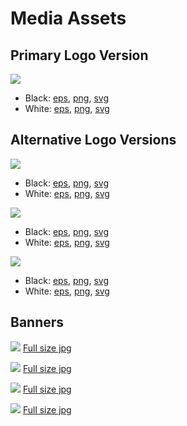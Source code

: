 # Media Assets

## Primary Logo Version

![](/uploads/media-assets/thumbs/logo-black.png)

* Black: [eps](/uploads/media-assets/logo-black.eps), [png](/uploads/media-assets/logo-black.png), [svg](/uploads/media-assets/logo-black.svg)
* White: [eps](/uploads/media-assets/logo-white.eps), [png](/uploads/media-assets/logo-white.png), [svg](/uploads/media-assets/logo-white.svg)

## Alternative Logo Versions

![](/uploads/media-assets/thumbs/logo-square-black.png)

* Black: [eps](/uploads/media-assets/logo-square-black.eps), [png](/uploads/media-assets/logo-square-black.png), [svg](/uploads/media-assets/logo-square-black.svg)
* White: [eps](/uploads/media-assets/logo-square-white.eps), [png](/uploads/media-assets/logo-square-white.png), [svg](/uploads/media-assets/logo-square-white.svg)

![](/uploads/media-assets/thumbs/logo-vertical-black.png)

* Black: [eps](/uploads/media-assets/logo-vertical-black.eps), [png](/uploads/media-assets/logo-vertical-black.png), [svg](/uploads/media-assets/logo-vertical-black.svg)
* White: [eps](/uploads/media-assets/logo-vertical-white.eps), [png](/uploads/media-assets/logo-vertical-white.png), [svg](/uploads/media-assets/logo-vertical-white.svg)

![](/uploads/media-assets/thumbs/sign-black.png)

* Black: [eps](/uploads/media-assets/sign-black.eps), [png](/uploads/media-assets/sign-black.png), [svg](/uploads/media-assets/sign-black.svg)
* White: [eps](/uploads/media-assets/sign-white.eps), [png](/uploads/media-assets/sign-white.png), [svg](/uploads/media-assets/sign-white.svg)

## Banners

![](/uploads/media-assets/thumbs/smartz-fractal-1.jpg)
[Full size jpg](/uploads/media-assets/smartz-fractal-1.jpg)

![](/uploads/media-assets/thumbs/smartz-fractal-2.jpg)
[Full size jpg](/uploads/media-assets/smartz-fractal-2.jpg)

![](/uploads/media-assets/thumbs/smartz-fractal-3.jpg)
[Full size jpg](/uploads/media-assets/smartz-fractal-3.jpg)

![](/uploads/media-assets/thumbs/smartz-fractal-4.jpg)
[Full size jpg](/uploads/media-assets/smartz-fractal-4.jpg)
